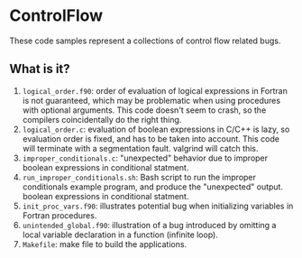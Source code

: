 # ControlFlow
These code samples represent a collections of control flow related bugs.

## What is it?
1. `logical_order.f90`: order of evaluation of logical expressions in
    Fortran is not guaranteed, which may be problematic when using
    procedures with optional arguments.  This code doesn't seem to crash,
    so the compilers coincidentally do the right thing.
1. `logical_order.c`: evaluation of boolean expressions in C/C++ is lazy,
    so evaluation order is fixed, and has to be taken into account. This
    code will terminate with a segmentation fault. valgrind will catch
    this.
1. `improper_conditionals.c`: "unexpected" behavior due to improper
    boolean expressions in conditional statment.
1. `run_improper_conditionals.sh`: Bash script to run the improper
    conditionals example program, and produce the "unexpected" output.
    boolean expressions in conditional statment.
1. `init_proc_vars.f90`: illustrates potential bug when initializing
    variables in Fortran procedures.
1. `unintended_global.f90`: illustration of a bug introduced by omitting
    a local variable declaration in a function (infinite loop).
1. `Makefile`: make file to build the applications.
